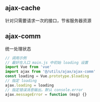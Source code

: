 
## ajax-cache

针对只需要请求一次的接口，节省服务器资源

## ajax-comm

统一处理状态

```js
// 调用示例
// 最好在入口 main.js 中初始 loading 设置
import Vue from 'vue'
import ajax from '@/utils/ajax/ajax-comm'
const loading = Vue.prototype.$loading
// 指定 loading
ajax.loading = loading
// 指定错误消息输出。默认 console.error
ajax.messageError = function (msg) {}
```
